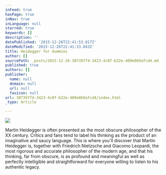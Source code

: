 ```yaml
---
inFeed: true
hasPage: true
inNav: true
inLanguage: null
starred: true
keywords: []
description: ''
datePublished: '2015-12-26T22:41:53.017Z'
dateModified: '2015-12-26T22:41:33.843Z'
title: Heidegger for dummies
author: []
sourcePath: _posts/2015-12-26-307397f4-3423-4c0f-b32e-409e0b9afcd4.md
published: true
authors: []
publisher:
  name: null
  domain: null
  url: null
  favicon: null
url: 307397f4-3423-4c0f-b32e-409e0b9afcd4/index.html
_type: Article

---
```

![](https://the-grid-user-content.s3-us-west-2.amazonaws.com/2989c9ac-0403-4e67-b156-23e2107ecd42.jpg)

Martin Heidegger is often presented as the most obscure philosopher of the XX century. Critics and fans tend to label his thinking as the product of an imaginative and saucy language. This is where you'll discover that Martin Heidegger is, together with Friedrich Nietzsche and Giacomo Leopardi, the most rigorous and accurate philosopher of the modern age, and that his thinking, far from obscure, is as profound and meaningful as well as perfectly intelligible and straightforward for everyone willing to listen to his authentic legacy.